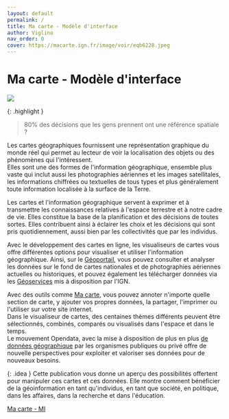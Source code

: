 ```yaml
---
layout: default
permalink: /
title: Ma carte - Modèle d'interface
author: Viglino
nav_order: 0
cover: https://macarte.ign.fr/image/voir/eqb6228.jpeg
---
```

# Ma carte - Modèle d'interface

![](https://macarte.ign.fr/image/voir/eqb6228.jpeg)

{: .highlight }
> 80% des décisions que les gens prennent ont une référence spatiale ?

Les cartes géographiques fournissent une représentation graphique du monde réel qui permet au lecteur de voir la localisation des objets ou des phénomènes qui l'intéressent.  
Elles sont une des formes de l'information géographique, ensemble plus vaste qui inclut aussi les photographies aériennes et les images satellitales, les informations chiffrées ou textuelles de tous types et plus généralement toute information localisée à la surface de la Terre.  

Les cartes et l'information géographique servent à exprimer et à transmettre les connaissances relatives à l'espace terrestre et à notre cadre de vie. Elles constitue la base de la planification et des décisions de toutes sortes. 
Elles contribuent ainsi à éclairer les choix et les décisions qui sont pris quotidiennement, aussi bien par les collectivités que par les individus.

Avec le développement des cartes en ligne, les visualiseurs de cartes vous offre différentes options pour visualiser et utiliser l'information géographique. Ainsi, sur le [Géoportail](https://www.geoportail.gouv.fr/), vous pouvez consulter et analyser les données sur le fond de cartes nationales et de photographies aériennes actuelles ou historiques, et pouvez également les télécharger données via les [Géoservices](https://geoservices.ign.fr/) mis à disposition par l'IGN.

Avec des outils comme [Ma carte](https://macarte.ign.fr/), vous pouvez annoter n'importe quelle section de carte, y ajouter vos propres données, la partager, l'imprimer ou l'utiliser sur votre site internet.   
Dans le visualiseur de cartes, des centaines thèmes différents peuvent être sélectionnés, combinés, comparés ou visualisés dans l'espace et dans le temps.   
Le mouvement Opendata, avec la mise à disposition de plus en plus [de données géographique](https://www.data.gouv.fr/fr/pages/donnees-geographiques/) par les organismes publiques ou privé offre de nouvelle perspectives pour exploiter et valoriser ses données pour de nouveaux besoins. 

{: .idea }
Cette publication vous donne un aperçu des possibilités offertent pour manipuler ces cartes et ces données. Elle montre comment bénéficier de la géoinformation en tant qu'individus, en tant que société, en politique, dans les affaires, dans la recherche et dans l'éducation.

[Ma carte - MI](https://viglino.github.io/Macarte-MI/)
